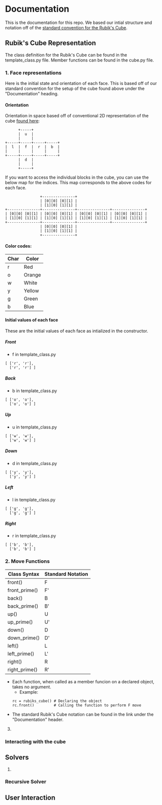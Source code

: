 # Documentation
This is the documentation for this repo. We based our intial structure and notation off of the [standard convention for the Rubik's Cube](http://www.rubiksplace.com/move-notations/).
## Rubik's Cube Representation
The class definition for the Rubik's Cube can be found in the template_class.py file. Member functions can be found in the cube.py file. 
### 1. Face representations
Here is the initial state and orientation of each face. This is based off of our standard convention for the setup of the cube found above under the "Documentation" heading. </br>
#### Orientation
Orientation in space based off of conventional 2D representation of the cube [found here](https://www.codewars.com/kata/5b3bec086be5d8893000002e):
```
      +-----+
      |  u  | 
      |     |
+-----+-----+-----+-----+
|  l  |  f  |  r  |  b  |
|     |     |     |     | 
+-----+-----+-----+-----+
      |  d  |
      |     |
      +-----+
```
If you want to access the individual blocks in the cube, you can use the below map for the indices. This map corresponds to the above codes for each face.
```
                +---------------+
                | [0][0] [0][1] | 
                | [1][0] [1][1] |
+---------------+---------------+---------------+---------------+
| [0][0] [0][1] | [0][0] [0][1] | [0][0] [0][1] | [0][0] [0][1] |
| [1][0] [1][1] | [1][0] [1][1] | [1][0] [1][1] | [1][0] [1][1] | 
+---------------+---------------+---------------+---------------+
                | [0][0] [0][1] | 
                | [1][0] [1][1] |
                +---------------+
```

#### Color codes:

| Char | Color |
| ---- | ----- |
| r | Red|
| o | Orange |
| w | White |
| y | Yellow |
| g | Green |
| b | Blue |
#### Initial values of each face
These are the initial values of each face as intialized in the constructor.
##### Front
- f in template_class.py
```
[ ['r', 'r'],
  ['r', 'r'] ]
```
##### Back
- b in template_class.py
```
[ ['o', 'o'],
  ['o', 'o'] ]
```
##### Up
- u in template_class.py
```
[ ['w', 'w'],
  ['w', 'w'] ]
```
##### Down
- d in template_class.py
```
[ ['y', 'y'],
  ['y', 'y'] ]
```
##### Left
- l in template_class.py
```
[ ['g', 'g'],
  ['g', 'g'] ]
```
##### Right
- r in template_class.py
```
[ ['b', 'b'],
  ['b', 'b'] ]
```
### 2. Move Functions

  | Class Syntax | Standard Notation |
  |---------------| ------------------|
  | front()       | F                 |
  | front_prime() | F'                |
  | back()        | B                 |
  | back_prime()  | B'                |
  | up()          | U                 |
  | up_prime()    | U'                |
  | down()        | D                 |
  | down_prime()  | D'                |
  | left()        | L                 |
  | left_prime()  | L'                |
  | right()       | R                 |
  | right_prime() | R'                |
 - Each function, when called as a member funcion on a declared object, takes no argument. </br>
    - Example:
    ```
    rc = rubiks_cube() # Declaring the object
    rc.front()         # Calling the function to perform F move
    ```
 - The standard Rubik's Cube notation can be found in the link under the "Documentation" header. </br>
 
3. 

### Interacting with the cube
## Solvers
1. 
### Recursive Solver
## User Interaction
